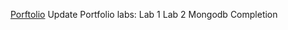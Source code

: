 [Porftolio](https://github.com/Jasperator/2imd-webtech3-portfolio)
Update Portfolio labs:
Lab 1
Lab 2
Mongodb Completion